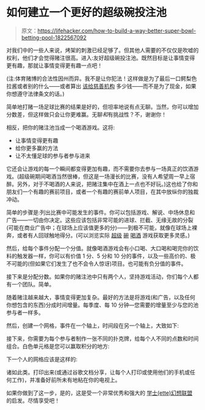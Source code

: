 # 如何建立一个更好的超级碗投注池

> 原文：<https://lifehacker.com/how-to-build-a-way-better-super-bowl-betting-pool-1822567092>

对我们中的一些人来说，烤架的刺激已经足够了。但其他人需要的不仅仅是吹嘘的权利，他们才会觉得赌注很高。进入:友好超级碗投注池。既然目标是让事情变得更有趣，那就让事情变得更有趣一点吧！



(注:体育赌博的合法性因州而异。我不是让你犯法！这样做是为了最后一口鳄梨色拉酱或者别的什么——或者算出 [该给慈善机构](https://lifehacker.com/donate-whenever-your-super-bowl-team-scores-1822509191) 多少钱——而不是为了现金，如果你想遵守法律条文的话。)

简单地打赌一场足球比赛的结果是好的，但坦率地说有点无聊。当然，你可以增加分数差，但这样做只会让你更难赢。无聊*和*有挑战性？不，谢谢你！

相反，把你的赌注池当成一个喝酒游戏。这将:

*   让事情变得更有趣
*   给你更多赢的方法
*   让不太懂足球的参与者参与进来

它还会让游戏的每一个瞬间都变得更加有趣，而不需要你去参与一场真正的饮酒游戏。(超级碗期间喝酒当然很棒，但这是一场漫长的比赛，没有人希望周一早上宿醉。另外，对于不喝酒的人来说，把赌注集中在酒上一点也不好玩。)这也给了你和朋友们一个有趣的赛前项目，或者一个有趣的赛前单人项目，在其中放纵你的独裁冲动。

简单的步骤是:列出比赛中可能发生的事件。你可以包括游戏、解说、中场休息和广告——一切由你决定。这些应该包括非常可能的进球、拦截、无缘无故的分裂(可能在商业广告中；在球场上应该值更多的分)——到极不可能，就像在球场上裸奔，或者有人回球触地得分。(可以浏览实际 [超级](https://fansided.com/2018/01/29/super-bowl-52-drinking-game-patriots-eagles/) [碗](http://awfulannouncing.com/nfl/awful-announcings-super-bowl-lii-drinking-game.html) [喝酒](http://drinkinggamezone.com/drinking-games/super-bowl-lii-2018/) 游戏获取更多灵感。)

然后，给每个事件分配一个分值。就像喝酒游戏会有小口喝、大口喝和喝完你的饮料的触发器一样，你可以有价值 1 分、5 分和 10 分的事件，以及一些高价的、极不可能的(但如果它们发生了也不会令人惊讶)项目。也可能有负分值的事件。

接下来是分配分数。如果你的赌注池中只有两个人，坚持游戏活动，你们每个人都有一个团队。简单。

随着赌注越来越大，事情变得更加复杂。最好的方法是将游戏(和广告，以及任何你想包含的东西)分成时间增量。每季度、每 10 分钟—您需要的增量至少与您的池参与者一样多。

然后，创建一个网格，事件在一个轴上，时间段在另一个轴上，大致如下:

接下来，你需要为每个参与者制作一张不同的扑克牌，给每个人不同的点数和时间组合。白色单元格是您可以赢取积分的地方:

下一个人的网格应该是这样的:

诸如此类。打印出来(或通过谷歌文档分享，让每个人打印或使用他们的手机或任何工作)，并准备好前所未有地粘在你的电视上。

如果你做到了这一步，是的，这是受一个非常优秀和强大的 [学士(ette)幻想联盟](https://therosereckoner.com/rules.php) 的启发。尽情享受吧！